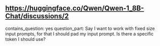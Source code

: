 ## https://huggingface.co/Qwen/Qwen-1_8B-Chat/discussions/2

contains_question: yes
question_part: Say I want to work with fixed size input prompts, for that I should pad my input prompt. Is there a specific token I should use?